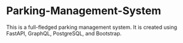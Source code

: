 # Parking-Management-System
This is a full-fledged parking management system. It is created using FastAPI, GraphQL, PostgreSQL, and Bootstrap.

